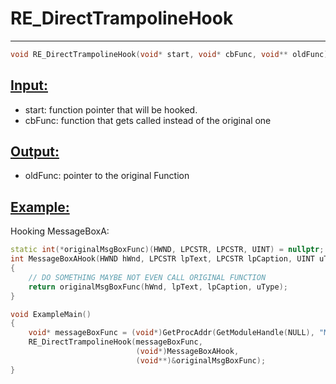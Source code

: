 # RE_DirectTrampolineHook
---
```cpp
void RE_DirectTrampolineHook(void* start, void* cbFunc, void** oldFunc);
```

## <ins>Input:</ins>
* start: function pointer that will be hooked.
* cbFunc: function that gets called instead of the original one

## <ins>Output:</ins>
* oldFunc: pointer to the original Function


## <ins>Example:</ins>
Hooking MessageBoxA:
```cpp
static int(*originalMsgBoxFunc)(HWND, LPCSTR, LPCSTR, UINT) = nullptr;
int MessageBoxAHook(HWND hWnd, LPCSTR lpText, LPCSTR lpCaption, UINT uType)
{
    // DO SOMETHING MAYBE NOT EVEN CALL ORIGINAL FUNCTION
    return originalMsgBoxFunc(hWnd, lpText, lpCaption, uType);
}

void ExampleMain()
{
    void* messageBoxFunc = (void*)GetProcAddr(GetModuleHandle(NULL), "MessageBoxA");
    RE_DirectTrampolineHook(messageBoxFunc, 
                            (void*)MessageBoxAHook, 
                            (void**)&originalMsgBoxFunc);
}
```

